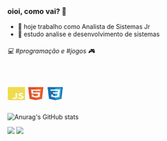 ### oioi, como vai? 👋


- 🔭 hoje trabalho como Analista de Sistemas Jr
- 🌱 estudo analise e desenvolvimento de sistemas
<h6> 💻 #programação e #jogos 🎮 </h6><br>

<div style="display: inline_block"><br>
  <img align="center" alt="luna-Js" height="30" width="40" src="https://raw.githubusercontent.com/devicons/devicon/master/icons/javascript/javascript-plain.svg">
  <img align="center" alt="luna-HTML" height="30" width="40" src="https://raw.githubusercontent.com/devicons/devicon/master/icons/html5/html5-original.svg">
  <img align="center" alt="luna-CSS" height="30" width="40" src="https://raw.githubusercontent.com/devicons/devicon/master/icons/css3/css3-original.svg">
</div>

  ##
  
  
  <div>
  
  ![Anurag's GitHub stats](https://github-readme-stats.vercel.app/api?username=bolunaxoy&show_icons=true&theme=radical) 

</div>
<div> 
 
  <a href = "mailto:emyyagami5@gmail.com"><img src="https://img.shields.io/badge/-Gmail-%23333?style=for-the-badge&logo=gmail&logoColor=white" target="_blank"></a>
  <a href="https://www.linkedin.com/in/emilly-silva-645270202" target="_blank"><img src="https://img.shields.io/badge/-LinkedIn-%230077B5?style=for-the-badge&logo=linkedin&logoColor=white" target="_blank"></a>
  
  </div>



